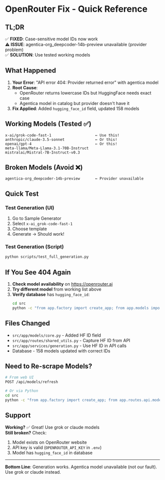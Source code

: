 # OpenRouter Fix - Quick Reference

## TL;DR

✅ **FIXED**: Case-sensitive model IDs now work  
⚠️ **ISSUE**: agentica-org_deepcoder-14b-preview unavailable (provider problem)  
✅ **SOLUTION**: Use tested working models

## What Happened

1. **Your Error**: "API error 404: Provider returned error" with agentica model
2. **Root Cause**: 
   - OpenRouter returns lowercase IDs but HuggingFace needs exact case
   - Agentica model in catalog but provider doesn't have it
3. **Fix Applied**: Added `hugging_face_id` field, updated 158 models

## Working Models (Tested ✅)

```
x-ai/grok-code-fast-1                    ← Use this!
anthropic/claude-3.5-sonnet              ← Or this!
openai/gpt-4                             ← Or this!
meta-llama/Meta-Llama-3.1-70B-Instruct
mistralai/Mistral-7B-Instruct-v0.3
```

## Broken Models (Avoid ❌)

```
agentica-org_deepcoder-14b-preview       ← Provider unavailable
```

## Quick Test

### Test Generation (UI)
1. Go to Sample Generator
2. Select `x-ai_grok-code-fast-1`
3. Choose template
4. Generate → Should work!

### Test Generation (Script)
```bash
python scripts/test_full_generation.py
```

## If You See 404 Again

1. **Check model availability** on https://openrouter.ai
2. **Try different model** from working list above
3. **Verify database** has `hugging_face_id`:
   ```bash
   cd src
   python -c "from app.factory import create_app; from app.models import ModelCapability; app = create_app(); app.app_context().push(); m = ModelCapability.query.first(); print(f'{m.canonical_slug}: HF ID = {m.hugging_face_id}')"
   ```

## Files Changed

- `src/app/models/core.py` - Added HF ID field
- `src/app/routes/shared_utils.py` - Capture HF ID from API
- `src/app/services/generation.py` - Use HF ID in API calls
- Database - 158 models updated with correct IDs

## Need to Re-scrape Models?

```bash
# From web UI
POST /api/models/refresh

# Or via Python
cd src
python -c "from app.factory import create_app; from app.routes.api.models import _upsert_openrouter_models; import requests; app = create_app(); app.app_context().push(); r = requests.get('https://openrouter.ai/api/v1/models'); _upsert_openrouter_models(r.json()['data'])"
```

## Support

**Working?** ✅ Great! Use grok or claude models  
**Still broken?** Check:
1. Model exists on OpenRouter website
2. API key is valid (`OPENROUTER_API_KEY` in `.env`)
3. Model has `hugging_face_id` in database

---

**Bottom Line**: Generation works. Agentica model unavailable (not our fault). Use grok or claude instead.
